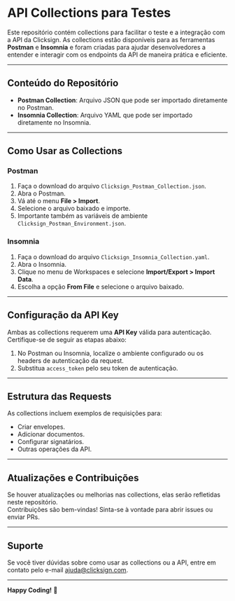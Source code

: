 # API Collections para Testes

Este repositório contém collections para facilitar o teste e a integração com a API da Clicksign. As collections estão disponíveis para as ferramentas **Postman** e **Insomnia** e foram criadas para ajudar desenvolvedores a entender e interagir com os endpoints da API de maneira prática e eficiente.

---

## Conteúdo do Repositório

- **Postman Collection**: Arquivo JSON que pode ser importado diretamente no Postman.
- **Insomnia Collection**: Arquivo YAML que pode ser importado diretamente no Insomnia.

---

## Como Usar as Collections

### **Postman**

1. Faça o download do arquivo `Clicksign_Postman_Collection.json`.
2. Abra o Postman.
3. Vá até o menu **File > Import**.
4. Selecione o arquivo baixado e importe.
5. Importante também as variáveis de ambiente `Clicksign_Postman_Environment.json`.

### **Insomnia**

1. Faça o download do arquivo `Clicksign_Insomnia_Collection.yaml`.
2. Abra o Insomnia.
3. Clique no menu de Workspaces e selecione **Import/Export > Import Data**.
4. Escolha a opção **From File** e selecione o arquivo baixado.

---

## Configuração da API Key

Ambas as collections requerem uma **API Key** válida para autenticação. Certifique-se de seguir as etapas abaixo:

1. No Postman ou Insomnia, localize o ambiente configurado ou os headers de autenticação da request.
2. Substitua `access_token` pelo seu token de autenticação.

---

## Estrutura das Requests

As collections incluem exemplos de requisições para:

- Criar envelopes.
- Adicionar documentos.
- Configurar signatários.
- Outras operações da API.

---

## Atualizações e Contribuições

Se houver atualizações ou melhorias nas collections, elas serão refletidas neste repositório.  
Contribuições são bem-vindas! Sinta-se à vontade para abrir issues ou enviar PRs.

---

## Suporte

Se você tiver dúvidas sobre como usar as collections ou a API, entre em contato pelo e-mail [ajuda@clicksign.com](mailto:ajuda@clicksign.com).

---

**Happy Coding!** 🚀
